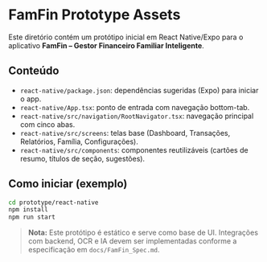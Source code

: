 # FamFin Prototype Assets

Este diretório contém um protótipo inicial em React Native/Expo para o aplicativo **FamFin – Gestor Financeiro Familiar Inteligente**.

## Conteúdo
- `react-native/package.json`: dependências sugeridas (Expo) para iniciar o app.
- `react-native/App.tsx`: ponto de entrada com navegação bottom-tab.
- `react-native/src/navigation/RootNavigator.tsx`: navegação principal com cinco abas.
- `react-native/src/screens`: telas base (Dashboard, Transações, Relatórios, Família, Configurações).
- `react-native/src/components`: componentes reutilizáveis (cartões de resumo, títulos de seção, sugestões).

## Como iniciar (exemplo)
```bash
cd prototype/react-native
npm install
npm run start
```

> **Nota:** Este protótipo é estático e serve como base de UI. Integrações com backend, OCR e IA devem ser implementadas conforme a especificação em `docs/FamFin_Spec.md`.
